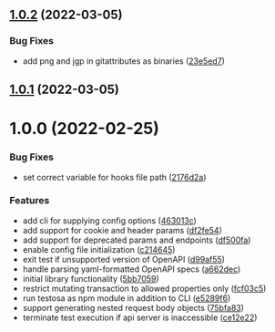 ## [1.0.2](https://github.com/testosa-com/testosa/compare/v1.0.1...v1.0.2) (2022-03-05)


### Bug Fixes

* add png and jgp in gitattributes as binaries ([23e5ed7](https://github.com/testosa-com/testosa/commit/23e5ed7a182848727f6794de09f6a840b096869f))

## [1.0.1](https://github.com/testosa-com/testosa/compare/v1.0.0...v1.0.1) (2022-03-05)

# 1.0.0 (2022-02-25)


### Bug Fixes

* set correct variable for hooks file path ([2176d2a](https://github.com/testosa-com/testosa/commit/2176d2ad3e58fda7c3f0f20211133536a4e70a31))


### Features

* add cli for supplying config options ([463013c](https://github.com/testosa-com/testosa/commit/463013c18e6622f95d1af98cadbb8a0aee144c39))
* add support for cookie and header params ([df2fe54](https://github.com/testosa-com/testosa/commit/df2fe542720952c7b3fce2f80674e47a6b095db2))
* add support for deprecated params and endpoints ([df500fa](https://github.com/testosa-com/testosa/commit/df500faf65ca5870222973286d4ad79923c5afce))
* enable config file initialization ([c214645](https://github.com/testosa-com/testosa/commit/c21464570461e823b5edfc22ae1ae94284359f16))
* exit test if unsupported version of OpenAPI ([d99af55](https://github.com/testosa-com/testosa/commit/d99af551b4f02dec643ab2286da6221867d00ad3))
* handle parsing yaml-formatted OpenAPI specs ([a662dec](https://github.com/testosa-com/testosa/commit/a662decdfdcf7958a2220debe0256a8185be95e7))
* initial library functionality ([5bb7059](https://github.com/testosa-com/testosa/commit/5bb7059bbf79e6136f89547a1c3bc39936cf9a9e))
* restrict mutating transaction to allowed properties only ([fcf03c5](https://github.com/testosa-com/testosa/commit/fcf03c5b0a8e0c165664d8829a355bb45223d4a0))
* run testosa as npm module in addition to CLI ([e5289f6](https://github.com/testosa-com/testosa/commit/e5289f6c2a2c7f4abe984bc1a0f32ce623f19b91))
* support generating nested request body objects ([75bfa83](https://github.com/testosa-com/testosa/commit/75bfa832ede120adebfb4ed8ebfa00c62e2b0ec8))
* terminate test execution if api server is inaccessible ([ce12e22](https://github.com/testosa-com/testosa/commit/ce12e2263481989983b53525431ea5a624f0d10a))
